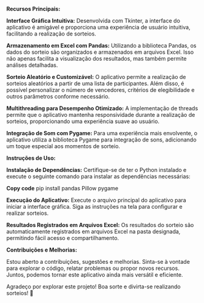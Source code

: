 **Recursos Principais:**

**Interface Gráfica Intuitiva:** Desenvolvida com Tkinter, a interface do aplicativo é amigável e proporciona uma experiência de usuário intuitiva, facilitando a realização de sorteios.

**Armazenamento em Excel com Pandas:** Utilizando a biblioteca Pandas, os dados do sorteio são organizados e armazenados em arquivos Excel. Isso não apenas facilita a visualização dos resultados, mas também permite análises detalhadas.

**Sorteio Aleatório e Customizável:** O aplicativo permite a realização de sorteios aleatórios a partir de uma lista de participantes. Além disso, é possível personalizar o número de vencedores, critérios de elegibilidade e outros parâmetros conforme necessário.

**Multithreading para Desempenho Otimizado:** A implementação de threads permite que o aplicativo mantenha responsividade durante a realização de sorteios, proporcionando uma experiência suave ao usuário.

**Integração de Som com Pygame:** Para uma experiência mais envolvente, o aplicativo utiliza a biblioteca Pygame para integração de sons, adicionando um toque especial aos momentos de sorteio.

**Instruções de Uso:**

**Instalação de Dependências:**
Certifique-se de ter o Python instalado e execute o seguinte comando para instalar as dependências necessárias:

**Copy code**
pip install pandas Pillow pygame

**Execução do Aplicativo:**
Execute o arquivo principal do aplicativo para iniciar a interface gráfica. Siga as instruções na tela para configurar e realizar sorteios.

**Resultados Registrados em Arquivos Excel:**
Os resultados do sorteio são automaticamente registrados em arquivos Excel na pasta designada, permitindo fácil acesso e compartilhamento.

**Contribuições e Melhorias:**

Estou aberto a contribuições, sugestões e melhorias. Sinta-se à vontade para explorar o código, relatar problemas ou propor novos recursos. Juntos, podemos tornar este aplicativo ainda mais versátil e eficiente.

Agradeço por explorar este projeto! Boa sorte e divirta-se realizando sorteios! 🎉
